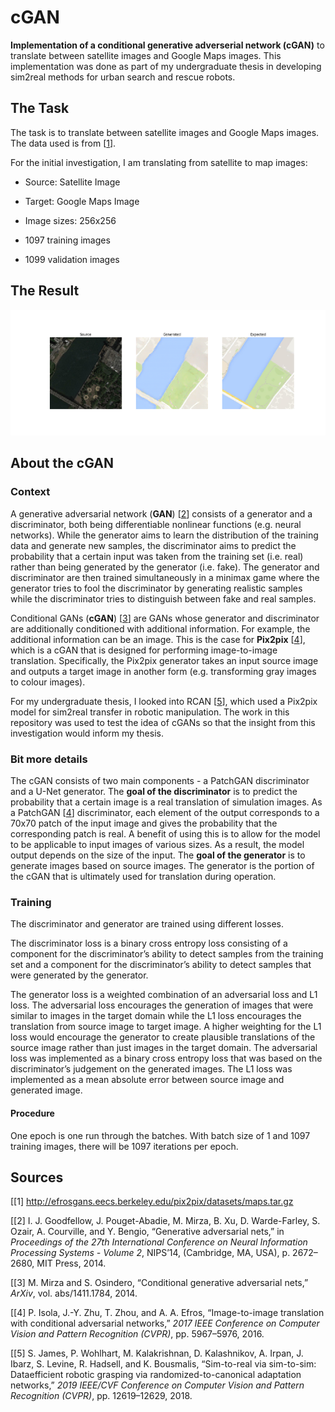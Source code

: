 # cGAN
__Implementation of a conditional generative adverserial network (cGAN)__ to translate between satellite images and Google Maps images. This implementation was done as part of my undergraduate thesis in developing sim2real methods for urban search and rescue robots.

## The Task
The task is to translate between satellite images and Google Maps images. The data used is from \[[1](#sources)\].

For the initial investigation, I am translating from satellite to map images:

- Source: Satellite Image
- Target: Google Maps Image

- Image sizes: 256x256
- 1097 training images
- 1099 validation images

## The Result
![alt text](results/test_result.png "Sample of a translation")

## About the cGAN

### Context
A generative adversarial network (__GAN__) \[[2](#sources)\] consists of a generator and a discriminator, both being differentiable nonlinear functions (e.g. neural networks). While the generator aims to learn the distribution of the training data and generate new samples, the discriminator aims to predict the probability that a certain input was taken from the training set (i.e. real) rather than being generated by the generator (i.e. fake). The generator and discriminator are then trained simultaneously in a minimax game where the generator tries to fool the discriminator by generating realistic samples while the discriminator tries to distinguish between fake and real samples.

Conditional GANs (__cGAN__) \[[3](#sources)\] are GANs whose generator and discriminator are additionally conditioned with additional information. For example, the additional information can be an image. This is the case for __Pix2pix__ \[[4](#sources)\], which is a cGAN that is designed for performing image-to-image translation. Specifically, the Pix2pix generator takes an input source image and outputs a target image in another form (e.g. transforming gray images to colour images). 

For my undergraduate thesis, I looked into RCAN \[[5](#sources)\], which used a Pix2pix model for sim2real transfer in robotic manipulation. The work in this repository was used to test the idea of cGANs so that the insight from this investigation would inform my thesis.

### Bit more details
The cGAN consists of two main components - a PatchGAN discriminator and a U-Net generator. The __goal of the discriminator__ is to predict the probability that a certain image is a real translation of simulation images. As a PatchGAN \[[4](#sources)\] discriminator, each element of the output corresponds to a 70x70 patch of the input image and gives the probability that the corresponding patch is real. A benefit of using this is to allow for the model to be applicable to input images of various sizes. As a result, the model output depends on the size of the input. The __goal of the generator__ is to generate images based on source images. The generator is the portion of the cGAN that is ultimately used for translation during operation.

### Training
The discriminator and generator are trained using different losses. 

The discriminator loss is a binary cross entropy loss consisting of a component for the discriminator’s ability to detect samples from the training set and a component for the discriminator’s ability to detect samples that were generated by the generator. 

The generator loss is a weighted combination of an adversarial loss and L1 loss. The adversarial loss encourages the generation of images that were similar to images in the target domain while the L1 loss encourages the translation from source image to target image. A higher weighting for the L1 loss would encourage the generator to create plausible translations of the source image rather than just images in the target domain. The adversarial loss was implemented as a binary cross entropy loss that was based on the discriminator’s judgement on the generated images. The L1 loss was implemented as a mean absolute error between source image and generated image. 

#### Procedure
One epoch is one run through the batches. With batch size of 1 and 1097 training images, there will be 1097 iterations per epoch.


## <a name="sources"></a>Sources
\[[1] http://efrosgans.eecs.berkeley.edu/pix2pix/datasets/maps.tar.gz

\[[2] I. J. Goodfellow, J. Pouget-Abadie, M. Mirza, B. Xu, D. Warde-Farley,
S. Ozair, A. Courville, and Y. Bengio, “Generative adversarial nets,” in _Proceedings of the 27th International Conference on Neural Information Processing Systems - Volume 2_, NIPS’14, (Cambridge, MA, USA), p. 2672–2680, MIT Press, 2014.

\[[3] M. Mirza and S. Osindero, “Conditional generative adversarial nets,” _ArXiv_, vol. abs/1411.1784, 2014.

\[[4] P. Isola, J.-Y. Zhu, T. Zhou, and A. A. Efros, “Image-to-image translation with conditional adversarial networks,” _2017 IEEE Conference on Computer Vision and Pattern Recognition (CVPR)_, pp. 5967–5976, 2016.

\[[5] S. James, P. Wohlhart, M. Kalakrishnan, D. Kalashnikov, A. Irpan, J. Ibarz, S. Levine, R. Hadsell, and K. Bousmalis, “Sim-to-real via sim-to-sim: Dataefficient robotic grasping via randomized-to-canonical adaptation networks,” _2019 IEEE/CVF Conference on Computer Vision and Pattern Recognition (CVPR)_, pp. 12619–12629, 2018.
